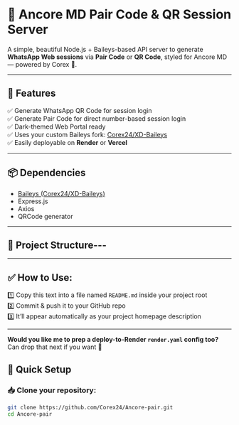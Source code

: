 # 🦊 Ancore MD Pair Code & QR Session Server

A simple, beautiful Node.js + Baileys-based API server to generate **WhatsApp Web sessions** via **Pair Code** or **QR Code**, styled for Ancore MD — powered by Corex 💙.

---

## 📸 Features

✅ Generate WhatsApp QR Code for session login  
✅ Generate Pair Code for direct number-based session login  
✅ Dark-themed Web Portal ready  
✅ Uses your custom Baileys fork: [Corex24/XD-Baileys](https://github.com/Corex24/XD-Baileys.git)  
✅ Easily deployable on **Render** or **Vercel**  

---

## 📦 Dependencies

- [Baileys (Corex24/XD-Baileys)](https://github.com/Corex24/XD-Baileys)
- Express.js
- Axios
- QRCode generator

---

## 📁 Project Structure---
---

## ✅ How to Use:

1️⃣ Copy this text into a file named `README.md` inside your project root  
2️⃣ Commit & push it to your GitHub repo  
3️⃣ It’ll appear automatically as your project homepage description

---

**Would you like me to prep a deploy-to-Render `render.yaml` config too?** Can drop that next if you want 💪

## 🚀 Quick Setup

### 📥 Clone your repository:

```bash
git clone https://github.com/Corex24/Ancore-pair.git
cd Ancore-pair

